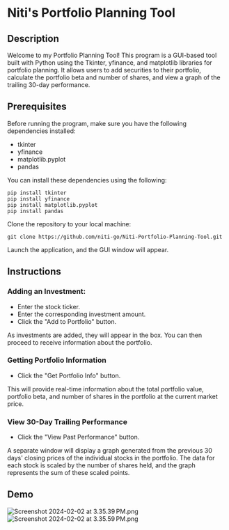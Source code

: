 # Niti's Portfolio Planning Tool
## Description
Welcome to my Portfolio Planning Tool! This program is a GUI-based tool built with Python using the Tkinter, yfinance, and matplotlib libraries for portfolio planning. It allows users to add securities to their portfolio, calculate the portfolio beta and number of shares, and view a graph of the trailing 30-day performance.

## Prerequisites
Before running the program, make sure you have the following dependencies installed:

- tkinter
- yfinance
- matplotlib.pyplot
- pandas

You can install these dependencies using the following:
 
```shell
pip install tkinter
pip install yfinance
pip install matplotlib.pyplot
pip install pandas
```

 Clone the repository to your local machine:

```shell
git clone https://github.com/niti-go/Niti-Portfolio-Planning-Tool.git
```

Launch the application, and the GUI window will appear.
## Instructions
### Adding an Investment:
- Enter the stock ticker.
- Enter the corresponding investment amount.
- Click the "Add to Portfolio" button.

As investments are added, they will appear in the box. You can then proceed to receive information about the portfolio.

### Getting Portfolio Information

- Click the "Get Portfolio Info" button.

This will provide real-time information about the total portfolio value, portfolio beta, and number of shares  in the portfolio at the current market price.

### View 30-Day Trailing Performance
- Click the "View Past Performance" button.

A separate window will display a graph generated from the previous 30 days' closing prices of the individual stocks in the portfolio. 
The data for each stock is scaled by the number of shares held, and the graph represents the sum of these scaled points.

## Demo
![Screenshot 2024-02-02 at 3.35.39 PM.png](..%2F..%2F..%2F..%2Fvar%2Ffolders%2F8r%2Ftdnjlbzn1m5_p4j5bfqqqx1r0000gq%2FT%2FTemporaryItems%2FNSIRD_screencaptureui_Uoa5pb%2FScreenshot%202024-02-02%20at%203.35.39%E2%80%AFPM.png)![Screenshot 2024-02-02 at 3.35.59 PM.png](..%2F..%2F..%2F..%2Fvar%2Ffolders%2F8r%2Ftdnjlbzn1m5_p4j5bfqqqx1r0000gq%2FT%2FTemporaryItems%2FNSIRD_screencaptureui_i5shg6%2FScreenshot%202024-02-02%20at%203.35.59%E2%80%AFPM.png)
